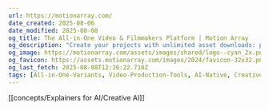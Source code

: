 ```yaml
---
url: https://motionarray.com/
date_created: 2025-08-06
date_modified: 2025-08-08
og_title: The All-in-One Video & Filmmakers Platform | Motion Array
og_description: "Create your projects with unlimited asset downloads: premium Templates, Presets, Stock Photos, video elements and a website builder - all in one membership!"
og_image: https://motionarray.com/assets/images/shared/logo--cyan_2x.png?v=1
og_favicon: https://assets.motionarray.com/images/2024/favicon-32x32.png
og_last_fetch: 2025-08-08T12:26:22.710Z
tags: [All-in-One-Variants, Video-Production-Tools, AI-Native, Creative-AI, AI-Toolkit]
---
```

[[concepts/Explainers for AI/Creative AI]]
